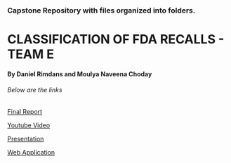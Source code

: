 ### Capstone Repository with files organized into folders.

# CLASSIFICATION OF FDA RECALLS - TEAM E
#### By Daniel Rimdans and Moulya Naveena Choday 

###### Below are the links

[Final Report](https://github.com/NaveenaChodayy/TEAM_E_Data606/tree/main/Final_Report)

[Youtube Video](https://www.youtube.com/watch?v=5kZn5iI_B6A)

[Presentation](https://github.com/NaveenaChodayy/TEAM_E_Data606/blob/main/PPT/Capstone%20Presentation%20(1).pdf)

[Web Application](https://naveenachodayy-team-e-data606-streamlitproject-1kygzy.streamlitapp.com/)
